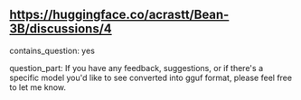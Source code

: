 ## https://huggingface.co/acrastt/Bean-3B/discussions/4

contains_question: yes

question_part: 
If you have any feedback, suggestions, or if there's a specific model you'd like to see converted into gguf format, please feel free to let me know.